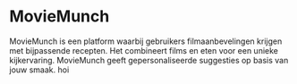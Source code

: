 # MovieMunch
MovieMunch is een platform waarbij gebruikers filmaanbevelingen krijgen met bijpassende recepten. Het combineert films en eten voor een unieke kijkervaring. MovieMunch geeft gepersonaliseerde suggesties op basis van jouw smaak.
hoi
